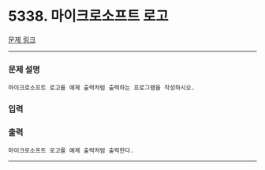 # 5338. 마이크로소프트 로고 

[문제 링크](https://www.acmicpc.net/problem/5338) 

---
### 문제 설명

 
	마이크로소프트 로고를 예제 출력처럼 출력하는 프로그램을 작성하시오.

### 입력 

 

### 출력 

 
	마이크로소프트 로고를 예제 출력처럼 출력한다.

---
